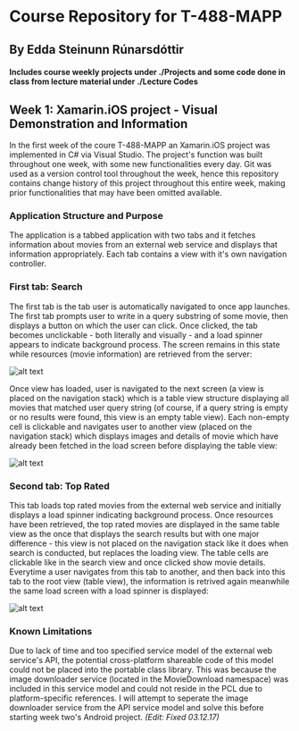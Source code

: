 # Course Repository for T-488-MAPP
## By Edda Steinunn Rúnarsdóttir
#### Includes course weekly projects under ./Projects and some code done in class from lecture material under ./Lecture Codes

## Week 1: Xamarin.iOS project - Visual Demonstration and Information
In the first week of the coure T-488-MAPP an Xamarin.iOS project was implemented in C# via Visual Studio. The project's function was built throughout one week, with some new functionalities every day.  Git was used as a version control tool throughout the week, hence this repository contains change history of this project throughout this entire week, making prior functionalities that may have been omitted available.

### Application Structure and Purpose
The application is a tabbed application with two tabs and it fetches information about movies from an external web service and displays that information appropriately. Each tab contains a view with it's own navigation controller.

### First tab: Search
The first tab is the tab user is automatically navigated to once app launches. The first tab prompts user to write in a query substring of some movie, then displays a button on which the user can click. Once clicked, the tab becomes unclickable - both literally and visually - and a load spinner appears to indicate background process. The screen remains in this state while resources (movie information) are retrieved from the server:

![alt text](https://image.ibb.co/j6NvSw/One.jpg)

Once view has loaded, user is navigated to the next screen (a view is placed on the navigation stack) which is a table view structure displaying all movies that matched user query string (of course, if a query string is empty or no results were found, this view is an empty table view). Each non-empty cell is clickable and navigates user to another view (placed on the navigation stack) which displays images and details of movie which have already been fetched in the load screen before displaying the table view:

![alt text](https://image.ibb.co/izKmZb/Two.jpg)

### Second tab: Top Rated

This tab loads top rated movies from the external web service and initially displays a load spinner indicating background process. Once resources have been retrieved, the top rated movies are displayed in the same table view as the once that displays the search results but with one major difference - this view is not placed on the navigation stack like it does when search is conducted, but replaces the loading view. The table cells are clickable like in the search view and once clicked show movie details. Everytime a user navigates from this tab to another, and then back into this tab to the root view (table view), the information is retrived again meanwhile the same load screen with a load spinner is displayed:

![alt text](https://image.ibb.co/m3BB0G/Three.jpg)

### Known Limitations

Due to lack of time and too specified service model of the external web service's API, the potential cross-platform shareable code of this model could not be placed into the portable class library. This was because the image downloader service (located in the MovieDownload namespace) was included in this service model and could not reside in the PCL due to platform-specific references. I will attempt to seperate the image downloader service from the API service model and solve this before starting week two's Android project. _(Edit: Fixed 03.12.17)_
